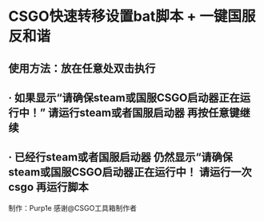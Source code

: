 # CSGO快速转移设置bat脚本 + 一键国服反和谐
使用方法：放在任意处双击执行
--------------------------------------------------------------------------------------------
· 如果显示“请确保steam或国服CSGO启动器正在运行中！”
     请运行steam或者国服启动器 再按任意键继续
--------------------------------------------------------------------------------------------
· 已经行steam或者国服启动器  仍然显示“请确保steam或国服CSGO启动器正在运行中！
     请运行一次csgo 再运行脚本
--------------------------------------------------------------------------------------------
制作：Purp1e
感谢@CSGO工具箱制作者

